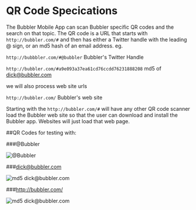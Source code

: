 # QR Code Specications

The Bubbler Mobile App can scan Bubbler specific QR codes and the search on that topic. The QR code is a URL that starts with `http://bubbler.com/#` and then has either a Twitter handle with the leading @ sign, or an md5 hash of an email address. eg.

`http://bubbbler.com/#@bubbler` Bubbler's Twitter Handle

`http://bubbler.com/#a9e093a37ea61cd76ccdd76231888208` md5 of dick@bubbler.com

we will also process web site urls

`http://bubbler.com/` Bubbler's web site

Starting with the `http://bubbler.com/#` will have any other QR code scanner load the Bubbler web site so that the user can download and install the Bubbler app. Websites will just load that web page.

##QR Codes for testing with:

###@Bubbler

![@Bubbler](http://qrfree.kaywa.com/?l=1&s=8&d=http%3A%2F%2Fbubbler.com%2F%23%40Bubbler)



###dick@bubbler.com

![md5 dick@bubbler.com](http://qrfree.kaywa.com/?l=1&s=8&d=http%3A%2F%2Fbubbler.com%2F%23a9e093a37ea61cd76ccdd76231888208)

###http://bubbler.com/

![md5 dick@bubbler.com](http://qrfree.kaywa.com/?l=1&s=8&d=http%3A%2F%2Fbubbler.com%2F)


